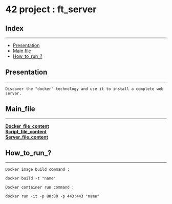 # 42 project : ft_server

## Index
___

* [Presentation](#Presentation)
* [Main file](#Main_file)
* [How_to_run_?](#How_to_run_?)

## Presentation 
___

    Discover the "docker" technology and use it to install a complete web server.

## Main_file
___

[__Docker_file_content__](./Dockerfile)  
[__Script_file_content__](./srcs/init.sh)  
[__Server_file_content__](./srcs/website_autoindex_on)  

## How_to_run_?
___

`Docker image build command :`  

    docker build -t "name"

`Docker container run command :`  

    docker run -it -p 80:80 -p 443:443 "name"